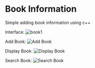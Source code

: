 # Book Information
Simple adding book information using c++



Interface:
![book1](https://user-images.githubusercontent.com/108510745/215049084-17b5c2eb-3026-4e74-842c-7760edbbb1d9.png)



Add Book:
![Add Book](https://user-images.githubusercontent.com/108510745/215049112-462ef39f-2fb2-4d71-80b8-3ecf1e9650c5.png)



Display Book:
![Display Book](https://user-images.githubusercontent.com/108510745/215049144-e6e9c2a5-c9b2-4147-a8a8-8fd15fd7f118.png)



Search Book:
![Search Book](https://user-images.githubusercontent.com/108510745/215049815-b9bd66e7-435a-4761-b901-18276c3efad4.png)
